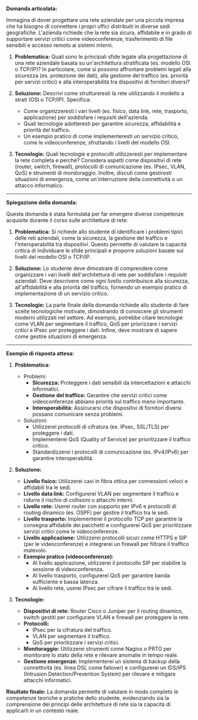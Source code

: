 **Domanda articolata:**

Immagina di dover progettare una rete aziendale per una piccola impresa che ha bisogno di connettere i propri uffici distribuiti in diverse sedi geografiche. L'azienda richiede che la rete sia sicura, affidabile e in grado di supportare servizi critici come videoconferenze, trasferimento di file sensibili e accesso remoto ai sistemi interni.

1. **Problematica:** Quali sono le principali sfide legate alla progettazione di una rete aziendale basata su un'architettura stratificata (es. modello OSI o TCP/IP)? In particolare, come si possono affrontare problemi legati alla sicurezza (es. protezione dei dati), alla gestione del traffico (es. priorità per servizi critici) e alla interoperabilità tra dispositivi di fornitori diversi?

2. **Soluzione:** Descrivi come struttureresti la rete utilizzando il modello a strati (OSI o TCP/IP). Specifica:  
   - Come organizzeresti i vari livelli (es. fisico, data link, rete, trasporto, applicazione) per soddisfare i requisiti dell'azienda.  
   - Quali tecnologie adotteresti per garantire sicurezza, affidabilità e priorità del traffico.  
   - Un esempio pratico di come implementeresti un servizio critico, come le videoconferenze, sfruttando i livelli del modello OSI.

3. **Tecnologie:** Quali tecnologie e protocolli utilizzeresti per implementare la rete completa e perché? Considera aspetti come dispositivi di rete (router, switch, firewall), protocolli di comunicazione (es. IPsec, VLAN, QoS) e strumenti di monitoraggio. Inoltre, discuti come gestiresti situazioni di emergenza, come un'interruzione della connettività o un attacco informatico.

---

**Spiegazione della domanda:**

Questa domanda è stata formulata per far emergere diverse competenze acquisite durante il corso sulle architetture di rete:

1. **Problematica:** Si richiede allo studente di identificare i problemi tipici delle reti aziendali, come la sicurezza, la gestione del traffico e l'interoperabilità tra dispositivi. Questo permette di valutare la capacità critica di individuare le sfide principali e proporre soluzioni basate sui livelli del modello OSI o TCP/IP.

2. **Soluzione:** Lo studente deve dimostrare di comprendere come organizzare i vari livelli dell'architettura di rete per soddisfare i requisiti aziendali. Deve descrivere come ogni livello contribuisce alla sicurezza, all'affidabilità e alla priorità del traffico, fornendo un esempio pratico di implementazione di un servizio critico.

3. **Tecnologie:** La parte finale della domanda richiede allo studente di fare scelte tecnologiche motivate, dimostrando di conoscere gli strumenti moderni utilizzati nel settore. Ad esempio, potrebbe citare tecnologie come VLAN per segmentare il traffico, QoS per priorizzare i servizi critici e IPsec per proteggere i dati. Infine, deve mostrare di sapere come gestire situazioni di emergenza.

---

**Esempio di risposta attesa:**

1. **Problematica:**  
   - Problemi:  
     - **Sicurezza:** Proteggere i dati sensibili da intercettazioni e attacchi informatici.  
     - **Gestione del traffico:** Garantire che servizi critici come videoconferenze abbiano priorità sul traffico meno importante.  
     - **Interoperabilità:** Assicurarsi che dispositivi di fornitori diversi possano comunicare senza problemi.  
   - Soluzioni:  
     - Utilizzerei protocolli di cifratura (es. IPsec, SSL/TLS) per proteggere i dati.  
     - Implementerei QoS (Quality of Service) per prioritizzare il traffico critico.  
     - Standardizzerei i protocolli di comunicazione (es. IPv4/IPv6) per garantire interoperabilità.  

2. **Soluzione:**  
   - **Livello fisico:** Utilizzerei cavi in fibra ottica per connessioni veloci e affidabili tra le sedi.  
   - **Livello data link:** Configurerei VLAN per segmentare il traffico e ridurre il rischio di collisioni o attacchi interni.  
   - **Livello rete:** Userei router con supporto per IPv6 e protocolli di routing dinamico (es. OSPF) per gestire il traffico tra le sedi.  
   - **Livello trasporto:** Implementerei il protocollo TCP per garantire la consegna affidabile dei pacchetti e configurerei QoS per prioritizzare servizi critici come le videoconferenze.  
   - **Livello applicazione:** Utilizzerei protocolli sicuri come HTTPS e SIP (per le videoconferenze) e integrerei un firewall per filtrare il traffico malevolo.  
   - **Esempio pratico (videoconferenze):**  
     - Al livello applicazione, utilizzerei il protocollo SIP per stabilire la sessione di videoconferenza.  
     - Al livello trasporto, configurerei QoS per garantire banda sufficiente e bassa latenza.  
     - Al livello rete, userei IPsec per cifrare il traffico tra le sedi.  

3. **Tecnologie:**  
   - **Dispositivi di rete:** Router Cisco o Juniper per il routing dinamico, switch gestiti per configurare VLAN e firewall per proteggere la rete.  
   - **Protocolli:**  
     - IPsec per la cifratura del traffico.  
     - VLAN per segmentare il traffico.  
     - QoS per prioritizzare i servizi critici.  
   - **Monitoraggio:** Utilizzerei strumenti come Nagios o PRTG per monitorare lo stato della rete e rilevare anomalie in tempo reale.  
   - **Gestione emergenze:** Implementerei un sistema di backup della connettività (es. linea DSL come failover) e configurerei un IDS/IPS (Intrusion Detection/Prevention System) per rilevare e mitigare attacchi informatici.  

**Risultato finale:** La domanda permette di valutare in modo completo le competenze teoriche e pratiche dello studente, evidenziando sia la comprensione dei principi delle architetture di rete sia la capacità di applicarli in un contesto reale.
